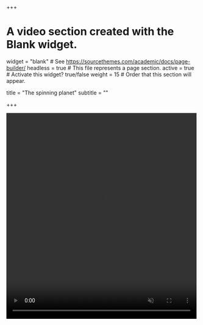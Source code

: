 +++
# A video section created with the Blank widget.

widget = "blank"  # See https://sourcethemes.com/academic/docs/page-builder/
headless = true  # This file represents a page section.
active = true  # Activate this widget? true/false
weight = 15  # Order that this section will appear.

title = "The spinning planet"
subtitle = ""

+++

<div class="row post-image-bg" markdown="0">
    <video width="99%" height="540" autoplay loop muted markdown="0">
        <source src="video.mp4" type="video/mp4" markdown="0" >
    </video>
</div>
